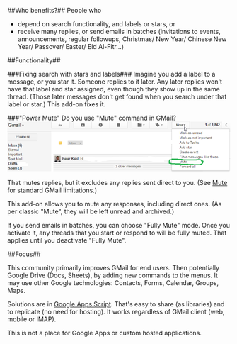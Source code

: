 ##Who benefits?##
People who
 * depend on search functionality, and labels or stars, or
 * receive many replies, or send emails in batches (invitations to events, announcements, regular followups, Christmas/ New Year/ Chinese New Year/ Passover/ Easter/ Eid Al-Fitr...)

##Functionality##

###Fixing search with stars and labels###
Imagine you add a label to a message, or you star it. Someone replies to it later. Any later replies won't have that label and star assigned, even though they show up in the same thread. (Those later messages don't get found when you search under that label or star.) This add-on fixes it.

###"Power Mute"
Do you use "Mute" command in GMail?
![Mute button](img/Mute.png)

That mutes replies, but it excludes any replies sent direct to you. (See [Mute](http://smallbusiness.chron.com/mute-mean-gmail-62428.html) for standard GMail limitations.)

This add-on allows you to mute any responses, including direct ones. (As per classic "Mute", they will be left unread and archived.)

If you send emails in batches, you can choose "Fully Mute" mode. Once you activate it, any threads that you start or respond to will be fully muted. That applies until you deactivate "Fully Mute".

##Focus##

This community primarily improves GMail for end users. Then potentially Google Drive (Docs, Sheets), by adding new commands to the menus. It may use other Google technologies: Contacts, Forms, Calendar, Groups, Maps.

Solutions are in [Google Apps Script](https://www.google.com/script/start/). That's easy to share (as libraries) and to replicate (no need for hosting). It works regardless of GMail client (web, mobile or IMAP).

This is not a place for Google Apps or custom hosted applications.
